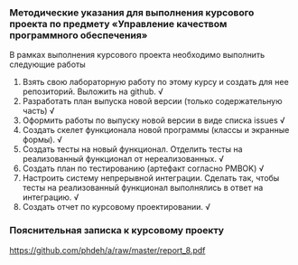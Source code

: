 ### Методические указания для выполнения курсового проекта по предмету «Управление качеством программного обеспечения»
В рамках выполнения курсового проекта необходимо выполнить следующие работы
1. Взять свою лабораторную работу по этому курсу и создать для нее репозиторий. Выложить на github. √
2. Разработать план выпуска новой версии (только содержательную часть) √
3. Оформить работы по выпуску новой версии в виде списка issues √
4. Создать скелет функционала новой программы (классы и экранные формы). √
5. Создать тесты на новый функционал. Отделить тесты на реализованный функционал от
нереализованных. √
6. Создать план по тестированию (артефакт согласно PMBOK) √
7. Настроить систему непрерывной интеграции. Сделать так, чтобы тесты на реализованный
функционал выполнялись в ответ на интеграцию. √
8. Создать отчет по курсовому проектировании. √

### Пояснительная записка к курсовому проекту
https://github.com/phdeh/a/raw/master/report_8.pdf